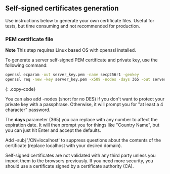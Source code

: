 ## Self-signed certificates generation

Use instructions below to generate your own certificate files. Useful for tests, but time consuming and not recommended for production.

### PEM certificate file

**Note** This step requires Linux based OS with openssl installed.

To generate a server self-signed PEM certificate and private key, use the following command:

```bash
openssl ecparam -out server_key.pem -name secp256r1 -genkey
openssl req -new -key server_key.pem -x509 -nodes -days 365 -out server.pem 
```
{: .copy-code}

You can also add -nodes (short for no DES) if you don't want to protect your private key with a passphrase. Otherwise, it will prompt you for "at least a 4 character" password.

The **days** parameter (365) you can replace with any number to affect the expiration date. It will then prompt you for things like "Country Name", but you can just hit Enter and accept the defaults.

Add -subj '/CN=localhost' to suppress questions about the contents of the certificate (replace localhost with your desired domain).

Self-signed certificates are not validated with any third party unless you import them to the browsers previously. If you need more security, you should use a certificate signed by a certificate authority (CA).
